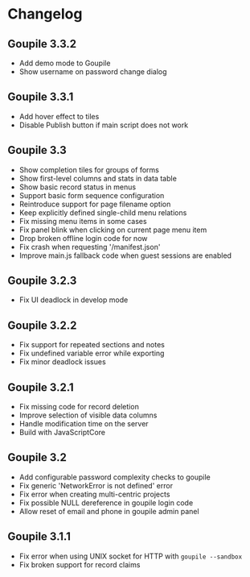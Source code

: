 # Changelog

## Goupile 3.3.2

- Add demo mode to Goupile
- Show username on password change dialog

## Goupile 3.3.1

- Add hover effect to tiles
- Disable Publish button if main script does not work

## Goupile 3.3

- Show completion tiles for groups of forms
- Show first-level columns and stats in data table
- Show basic record status in menus
- Support basic form sequence configuration
- Reintroduce support for page filename option
- Keep explicitly defined single-child menu relations
- Fix missing menu items in some cases
- Fix panel blink when clicking on current page menu item
- Drop broken offline login code for now
- Fix crash when requesting '/manifest.json'
- Improve main.js fallback code when guest sessions are enabled

## Goupile 3.2.3

- Fix UI deadlock in develop mode

## Goupile 3.2.2

- Fix support for repeated sections and notes
- Fix undefined variable error while exporting
- Fix minor deadlock issues

## Goupile 3.2.1

- Fix missing code for record deletion
- Improve selection of visible data columns
- Handle modification time on the server
- Build with JavaScriptCore

## Goupile 3.2

- Add configurable password complexity checks to goupile
- Fix generic 'NetworkError is not defined' error
- Fix error when creating multi-centric projects
- Fix possible NULL dereference in goupile login code
- Allow reset of email and phone in goupile admin panel

## Goupile 3.1.1

- Fix error when using UNIX socket for HTTP with `goupile --sandbox`
- Fix broken support for record claims
